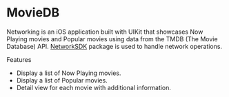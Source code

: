 # MovieDB

Networking is an iOS application built with UIKit that showcases Now Playing movies and Popular movies using data from the TMDB (The Movie Database) API. [NetworkSDK](https://github.com/kushagrauchiha/NetworkSDK) package is used to handle network operations.

Features

- Display a list of Now Playing movies.
- Display a list of Popular movies.
- Detail view for each movie with additional information.
